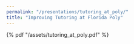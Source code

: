 ```yaml
---
permalink: "/presentations/tutoring_at_poly/"
title: "Improving Tutoring at Florida Poly"
---
```


{% pdf "/assets/tutoring_at_poly.pdf" %}